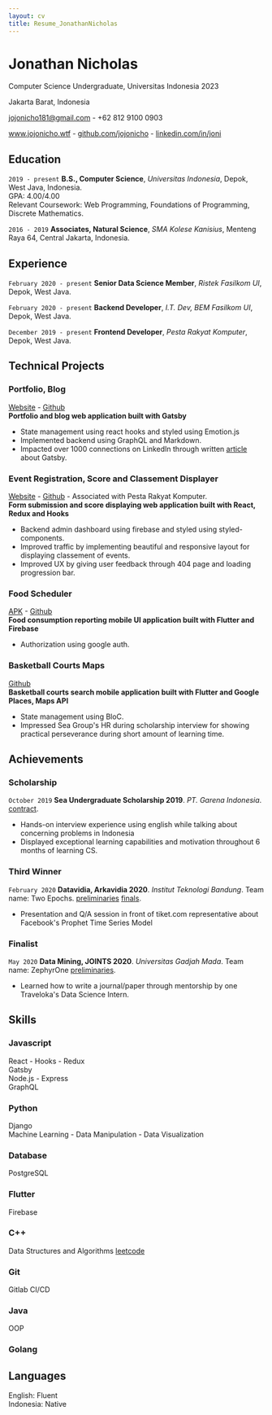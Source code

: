 ```yaml
---
layout: cv
title: Resume_JonathanNicholas
---
```

# Jonathan Nicholas
Computer Science Undergraduate, Universitas Indonesia 2023

Jakarta Barat, Indonesia<br/>

<a href="jojonicho181@gmail.com">jojonicho181@gmail.com</a> - +62 812 9100 0903

<div id="webaddress">
  <a href="https://jojonicho.wtf"><i class="fas fa-home"></i> www.jojonicho.wtf</a> - 
  <a href="https://github.com/jojonicho"><i class="fab fa-github"></i> github.com/jojonicho</a> - 
  <a href="https://linkedin.com/in/joni"><i class="fab fa-linkedin"></i> linkedin.com/in/joni</a>
</div>

## Education

`2019 - present`
**B.S., Computer Science**, *Universitas Indonesia*, Depok, West Java, Indonesia.<br>
GPA: 4.00/4.00<br>
Relevant Coursework: Web Programming, Foundations of Programming, Discrete Mathematics.

`2016 - 2019`
**Associates, Natural Science**, *SMA Kolese Kanisius*, Menteng Raya 64, Central Jakarta, Indonesia.

## Experience

`February 2020 - present`
**Senior Data Science Member**, *Ristek Fasilkom UI*,<br>Depok, West Java.
<!-- `Python` `Machine Learning` `Data Mining` `Pandas` `CatBoost` `Seaborn` -->

`February 2020 - present`
**Backend Developer**, *I.T. Dev, BEM Fasilkom UI*,<br>Depok, West Java.
<!-- `Python` `Django` -->

`December 2019 - present`
**Frontend Developer**, *Pesta Rakyat Komputer*,<br>Depok, West Java.
<!-- `JavaScript` `React` `Styled Components` `Firebase` -->
## Technical Projects
### Portfolio, Blog
[Website](https://jojonicho.wtf) - [Github](https://github.com/jojonicho/jojonicho)<br>
**Portfolio and blog web application built with Gatsby**<br>
- State management using react hooks and styled using Emotion.js<br>
- Implemented backend using GraphQL and Markdown.
- Impacted over 1000 connections on LinkedIn through written [article](https://www.linkedin.com/posts/joni_the-gatsby-project-structure-activity-6667343046142783488-mKfn) about Gatsby.

### Event Registration, Score and Classement Displayer
[Website](https://perak.cs.ui.ac.id/) - [Github](https://github.com/jojonicho/perak-frontend) - Associated with Pesta Rakyat Komputer.<br>
**Form submission and score displaying web application built with React, Redux and Hooks**<br>
- Backend admin dashboard using firebase and styled using styled-components.<br>
- Improved traffic by implementing beautiful and responsive layout for displaying classement of events.
- Improved UX by giving user feedback through 404 page and loading progression bar.

### Food Scheduler
[APK](https://drive.google.com/open?id=1Y1YdTRXNRuR8WJgD4Ok2WV8n1y8IN-zC) - [Github](https://github.com/jojonicho/foodget)<br>
**Food consumption reporting mobile UI application built with Flutter and Firebase**<br>
- Authorization using google auth.<br>

### Basketball Courts Maps
[Github](https://github.com/jojonicho/pickup)<br>
**Basketball courts search mobile application built with Flutter and Google Places, Maps API**<br>
- State management using BloC.<br>
- Impressed Sea Group's HR during scholarship interview for showing practical perseverance during short amount of learning time.

## Achievements

### Scholarship
`October 2019`
**Sea Undergraduate Scholarship 2019**. *PT. Garena Indonesia*. [contract](https://drive.google.com/file/d/0B_vsb-1I_-gpVFBpNC1ydEJGTEVtSTdvUnFDNjFzYkJtVnlB/view).
- Hands-on interview experience using english while talking about concerning problems in Indonesia
- Displayed exceptional learning capabilities and motivation throughout 6 months of learning CS.

### Third Winner
`February 2020`
**Datavidia, Arkavidia 2020**. *Institut Teknologi Bandung*. Team name: Two Epochs. [preliminaries](https://www.kaggle.com/c/datavidia2019v2/leaderboard) [finals](https://www.kaggle.com/c/finaldatavidia2019/leaderboard).
- Presentation and Q/A session in front of tiket.com representative about Facebook's Prophet Time Series Model

### Finalist
`May 2020`
**Data Mining, JOINTS 2020**. *Universitas Gadjah Mada*. Team name: ZephyrOne [preliminaries](https://www.kaggle.com/c/datmin-joints-2020/leaderboard).
- Learned how to write a journal/paper through mentorship by one Traveloka's Data Science Intern.


## Skills
### Javascript
React - Hooks - Redux<br>
Gatsby<br>
Node.js - Express<br>
GraphQL<br>
### Python
Django<br>
Machine Learning - Data Manipulation - Data Visualization
### Database
PostgreSQL
### Flutter
Firebase
### C++
Data Structures and Algorithms [leetcode](https://leetcode.com/jojonicho181/)
### Git
Gitlab CI/CD<br>
### Java
OOP
### Golang

## Languages
English: Fluent<br>
Indonesia: Native